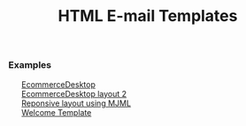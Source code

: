 <h1 align="center">
<br>

HTML E-mail Templates  
<br>

</h1>

### Examples

<ul style="list-style:none">

   <li><a href="https://github.com/eltoncampos1/E-mail-templates-HTML/tree/main/EcommerceDesktop"> EcommerceDesktop</a></li>
   <li><a href="https://github.com/eltoncampos1/E-mail-templates-HTML/tree/main/EccomerceLayout2"> EcommerceDesktop layout 2</a></li>
   <li><a href="https://github.com/eltoncampos1/E-mail-templates-HTML/tree/main/ResponsiveLayout"> Reponsive layout using MJML</a></li>
   <li><a href="https://github.com/eltoncampos1/E-mail-templates-HTML/tree/main/welcomeTemplate"> Welcome Template</a></li>
   


   </ul>
